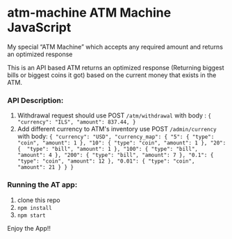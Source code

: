 # atm-machine ATM Machine JavaScript
My special “ATM Machine” which accepts any required amount and returns an optimized response

This is an API based ATM returns an optimized response (Returning biggest bills or biggest coins it got) 
based on the current money that exists in the ATM.

### API Description:
1. Withdrawal request should use POST `/atm/withdrawal`
   with body : `{
   "currency": "ILS",
   "amount": 837.44,
   }`
2. Add different currency to ATM's inventory use POST `/admin/currency`
   with body: `{
   "currency": "USD",
   "currency_map": { "5": { "type": "coin", "amount": 1 },
   "10": { "type": "coin", "amount": 1 },
   "20": {  "type": "bill", "amount": 1 },
   "100": { "type": "bill",  "amount": 4 },
   "200": { "type": "bill", "amount": 7 },
   "0.1": { "type": "coin", "amount": 12 },
   "0.01": { "type": "coin",  "amount": 21 }
   }
   }`

### Running the AT app:
   1. clone this repo
   2. `npm install`
   3. `npm start`

   Enjoy the App!!
